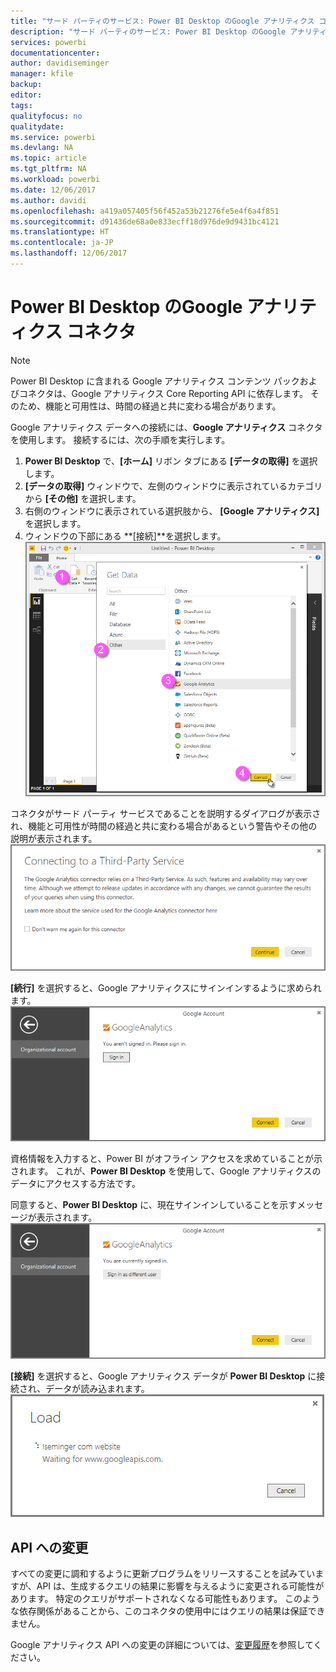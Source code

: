```yaml
---
title: "サード パーティのサービス: Power BI Desktop のGoogle アナリティクス コネクタ"
description: "サード パーティのサービス: Power BI Desktop のGoogle アナリティクス コネクタ"
services: powerbi
documentationcenter: 
author: davidiseminger
manager: kfile
backup: 
editor: 
tags: 
qualityfocus: no
qualitydate: 
ms.service: powerbi
ms.devlang: NA
ms.topic: article
ms.tgt_pltfrm: NA
ms.workload: powerbi
ms.date: 12/06/2017
ms.author: davidi
ms.openlocfilehash: a419a057405f56f452a53b21276fe5e4f6a4f851
ms.sourcegitcommit: d91436de68a0e833ecff18d976de9d9431bc4121
ms.translationtype: HT
ms.contentlocale: ja-JP
ms.lasthandoff: 12/06/2017
---
```

# <a name="google-analytics-connector-for-power-bi-desktop"></a>Power BI Desktop のGoogle アナリティクス コネクタ
> [!NOTE]
> Power BI Desktop に含まれる Google アナリティクス コンテンツ パックおよびコネクタは、Google アナリティクス Core Reporting API に依存します。 そのため、機能と可用性は、時間の経過と共に変わる場合があります。
> 
> 

Google アナリティクス データへの接続には、**Google アナリティクス** コネクタを使用します。 接続するには、次の手順を実行します。

1. **Power BI Desktop** で、**[ホーム]** リボン タブにある **[データの取得]** を選択します。
2. **[データの取得]** ウィンドウで、左側のウィンドウに表示されているカテゴリから **[その他]** を選択します。
3. 右側のウィンドウに表示されている選択肢から、 **[Google アナリティクス]** を選択します。
4. ウィンドウの下部にある **[接続]**を選択します。  
   ![](media/service-google-analytics-connector/tps_googleanalytics_1.png)

コネクタがサード パーティ サービスであることを説明するダイアログが表示され、機能と可用性が時間の経過と共に変わる場合があるという警告やその他の説明が表示されます。  
![](media/service-google-analytics-connector/tps_googleanalytics_2.png)

**[続行]** を選択すると、Google アナリティクスにサインインするように求められます。  
![](media/service-google-analytics-connector/tps_googleanalytics_3.png)

資格情報を入力すると、Power BI がオフライン アクセスを求めていることが示されます。 これが、**Power BI Desktop** を使用して、Google アナリティクスのデータにアクセスする方法です。  

同意すると、**Power BI Desktop** に、現在サインインしていることを示すメッセージが表示されます。  
![](media/service-google-analytics-connector/tps_googleanalytics_5.png)

**[接続]** を選択すると、Google アナリティクス データが **Power BI Desktop** に接続され、データが読み込まれます。  
![](media/service-google-analytics-connector/tps_googleanalytics_6.png)

## <a name="changes-to-the-api"></a>API への変更
すべての変更に調和するように更新プログラムをリリースすることを試みていますが、API は、生成するクエリの結果に影響を与えるように変更される可能性があります。 特定のクエリがサポートされなくなる可能性もあります。 このような依存関係があることから、このコネクタの使用中にはクエリの結果は保証できません。

Google アナリティクス API への変更の詳細については、[変更履歴](https://developers.google.com/analytics/devguides/changelog)を参照してください。

